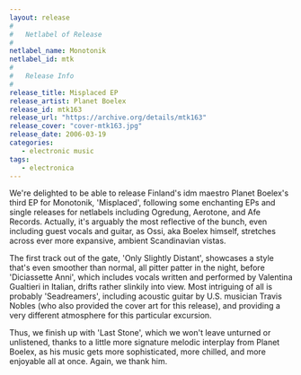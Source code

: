 ```yaml
---
layout: release
#
#   Netlabel of Release
#
netlabel_name: Monotonik
netlabel_id: mtk
#
#   Release Info
#
release_title: Misplaced EP
release_artist: Planet Boelex
release_id: mtk163
release_url: "https://archive.org/details/mtk163"
release_cover: "cover-mtk163.jpg"
release_date: 2006-03-19
categories:
   - electronic music
tags:
   - electronica
---
```

We're delighted to be able to release Finland's idm maestro Planet Boelex's third EP for Monotonik, 'Misplaced', following some enchanting EPs and single releases for netlabels including Ogredung, Aerotone, and Afe Records. Actually, it's arguably the most reflective of the bunch, even including guest vocals and guitar, as Ossi, aka Boelex himself, stretches across ever more expansive, ambient Scandinavian vistas.

The first track out of the gate, 'Only Slightly Distant', showcases a style that's even smoother than normal, all pitter patter in the night, before 'Diciassette Anni', which includes vocals written and performed by Valentina Gualtieri in Italian, drifts rather slinkily into view. Most intriguing of all is probably 'Seadreamers', including acoustic guitar by U.S. musician Travis Nobles (who also provided the cover art for this release), and providing a very different atmosphere for this particular excursion.

Thus, we finish up with 'Last Stone', which we won't leave unturned or unlistened, thanks to a little more signature melodic interplay from Planet Boelex, as his music gets more sophisticated, more chilled, and more enjoyable all at once. Again, we thank him.

